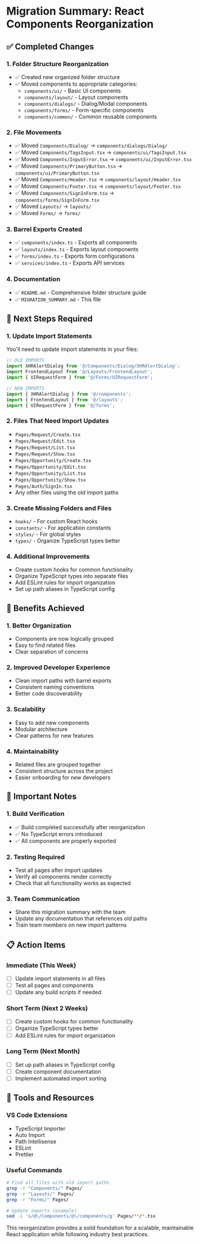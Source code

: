 # Migration Summary: React Components Reorganization

## ✅ Completed Changes

### **1. Folder Structure Reorganization**
- ✅ Created new organized folder structure
- ✅ Moved components to appropriate categories:
  - `components/ui/` - Basic UI components
  - `components/layout/` - Layout components  
  - `components/dialogs/` - Dialog/Modal components
  - `components/forms/` - Form-specific components
  - `components/common/` - Common reusable components

### **2. File Movements**
- ✅ Moved `Components/Dialog/` → `components/dialogs/Dialog/`
- ✅ Moved `Components/TagsInput.tsx` → `components/ui/TagsInput.tsx`
- ✅ Moved `Components/InputError.tsx` → `components/ui/InputError.tsx`
- ✅ Moved `Components/PrimaryButton.tsx` → `components/ui/PrimaryButton.tsx`
- ✅ Moved `Components/Header.tsx` → `components/layout/Header.tsx`
- ✅ Moved `Components/Footer.tsx` → `components/layout/Footer.tsx`
- ✅ Moved `Components/SignInForm.tsx` → `components/forms/SignInForm.tsx`
- ✅ Moved `Layouts/` → `layouts/`
- ✅ Moved `Forms/` → `forms/`

### **3. Barrel Exports Created**
- ✅ `components/index.ts` - Exports all components
- ✅ `layouts/index.ts` - Exports layout components
- ✅ `forms/index.ts` - Exports form configurations
- ✅ `services/index.ts` - Exports API services

### **4. Documentation**
- ✅ `README.md` - Comprehensive folder structure guide
- ✅ `MIGRATION_SUMMARY.md` - This file

## 🔄 Next Steps Required

### **1. Update Import Statements**
You'll need to update import statements in your files:

```typescript
// OLD IMPORTS
import XHRAlertDialog from '@/Components/Dialog/XHRAlertDialog';
import FrontendLayout from '@/Layouts/FrontendLayout';
import { UIRequestForm } from '@/Forms/UIRequestForm';

// NEW IMPORTS
import { XHRAlertDialog } from '@/components';
import { FrontendLayout } from '@/layouts';
import { UIRequestForm } from '@/forms';
```

### **2. Files That Need Import Updates**
- `Pages/Request/Create.tsx`
- `Pages/Request/Edit.tsx`
- `Pages/Request/List.tsx`
- `Pages/Request/Show.tsx`
- `Pages/Opportunity/Create.tsx`
- `Pages/Opportunity/Edit.tsx`
- `Pages/Opportunity/List.tsx`
- `Pages/Opportunity/Show.tsx`
- `Pages/Auth/SignIn.tsx`
- Any other files using the old import paths

### **3. Create Missing Folders and Files**
- `hooks/` - For custom React hooks
- `constants/` - For application constants
- `styles/` - For global styles
- `types/` - Organize TypeScript types better

### **4. Additional Improvements**
- Create custom hooks for common functionality
- Organize TypeScript types into separate files
- Add ESLint rules for import organization
- Set up path aliases in TypeScript config

## 🎯 Benefits Achieved

### **1. Better Organization**
- Components are now logically grouped
- Easy to find related files
- Clear separation of concerns

### **2. Improved Developer Experience**
- Clean import paths with barrel exports
- Consistent naming conventions
- Better code discoverability

### **3. Scalability**
- Easy to add new components
- Modular architecture
- Clear patterns for new features

### **4. Maintainability**
- Related files are grouped together
- Consistent structure across the project
- Easier onboarding for new developers

## 🚨 Important Notes

### **1. Build Verification**
- ✅ Build completed successfully after reorganization
- ✅ No TypeScript errors introduced
- ✅ All components are properly exported

### **2. Testing Required**
- Test all pages after import updates
- Verify all components render correctly
- Check that all functionality works as expected

### **3. Team Communication**
- Share this migration summary with the team
- Update any documentation that references old paths
- Train team members on new import patterns

## 📋 Action Items

### **Immediate (This Week)**
- [ ] Update import statements in all files
- [ ] Test all pages and components
- [ ] Update any build scripts if needed

### **Short Term (Next 2 Weeks)**
- [ ] Create custom hooks for common functionality
- [ ] Organize TypeScript types better
- [ ] Add ESLint rules for import organization

### **Long Term (Next Month)**
- [ ] Set up path aliases in TypeScript config
- [ ] Create component documentation
- [ ] Implement automated import sorting

## 🔧 Tools and Resources

### **VS Code Extensions**
- TypeScript Importer
- Auto Import
- Path Intellisense
- ESLint
- Prettier

### **Useful Commands**
```bash
# Find all files with old import paths
grep -r "Components/" Pages/
grep -r "Layouts/" Pages/
grep -r "Forms/" Pages/

# Update imports (example)
sed -i 's/@\/Components/@\/components/g' Pages/**/*.tsx
```

This reorganization provides a solid foundation for a scalable, maintainable React application while following industry best practices. 